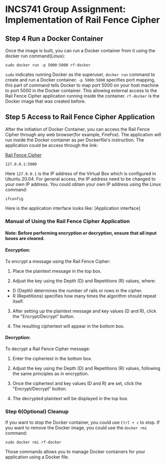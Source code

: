 # INCS741 Group Assignment: Implementation of Rail Fence Cipher 
## Step 4 Run a Docker Container
Once the image is built, you can run a Docker container from it using the docker run command(Linux):
```
sudo docker run -p 5000:5000 rf-docker 
```
`sudo` indicates running Docker as the superuser, `docker run` command to create and run a Docker container. `-p 5000:5000` specifies port mapping, this part of command tells Docker to map port 5000 on your host machine to port 5000 in the Docker container. This allowing external access to the Rail Fence Cipher application running inside the container. `rf-docker` is the Docker image that was created before. 

## Step 5 Access to Rail Fence Cipher Application
After the initiation of Docker Container, you can access the Rail Fence Cipher through any web browser(for example, FireFox). The application will run inside the Docker container as per Dockerfile's instruction. 
The application could be access through the link:

[Rail Fence Cipher](127.0.0.1:5000)

```
127.0.0.1:5000
```

Here `127.0.0.1` is the IP address of the Virtual Box which is configured in Ubuntu 20.04. For general access, the IP address need to be changed to your own IP address. You could obtain your own IP address using the Linux command: 
```
ifconfig
```
Here is the application interface looks like: 
[Application interface]

### Manual of Using the Rail Fence Cipher Application
#### Note: Before performing encryption or decryption, ensure that all input boxes are cleared.
#### Encryption:
To encrypt a message using the Rail Fence Cipher:

1. Place the plaintext message in the top box.

2. Adjust the key using the Depth (D) and Repetitions (R) values, where:
* D (Depth) determines the number of rails or rows in the cipher.
* R (Repetitions) specifies how many times the algorithm should repeat itself.
3. After setting up the plaintext message and key values (D and R), click the "Encrypt/Decrypt" button.

4. The resulting ciphertext will appear in the bottom box.

#### Decryption:
To decrypt a Rail Fence Cipher message:

1. Enter the ciphertext in the bottom box.

2. Adjust the key using the Depth (D) and Repetitions (R) values, following the same principles as in encryption.

3. Once the ciphertext and key values (D and R) are set, click the "Encrypt/Decrypt" button.

4. The decrypted plaintext will be displayed in the top box.

### Step 6(Optional) Cleanup
If you want to stop the Docker container, you could use `Ctrl + c` to stop.
If you want to remove the Docker image, you could use the `docker rmi` command:
```
sudo docker rmi rf-docker
```
Those commands allows you to manage Docker containers for your application using a Docker file. 

